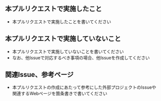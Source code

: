 <!-- I want to review in Japanese. -->
## 本プルリクエストで実施したこと
- 本プルリクエストで実施したことを書いてください

## 本プルリクエストで実施していないこと
- 本プルリクエストで実施していないことを書いてください
- なお、他Issueで対応するべき事項の場合、他Issueを作成してください

## 関連Issue、参考ページ
- 本プルリクエストの作成にあたって参考にした外部プロジェクトのIssueや関連するWebページを箇条書きで書いてください
<!-- I want to review in Japanese. -->
